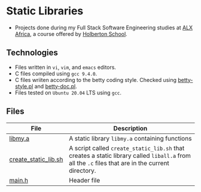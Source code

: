 # Static Libraries

- Projects done during my Full Stack Software Engineering studies at [ALX Africa](https://www.alxafrica.com/software-engineering-2022/), a course offered by [Holberton School](https://www.holbertonschool.com/).

## Technologies
- Files written in ```vi```, ```vim```, and ```emacs``` editors. 
- C files compiled using ```gcc 9.4.0```.
- C files wriiten according to the betty coding style. Checked using [betty-style.pl](https://github.com/holbertonschool/Betty/blob/master/betty-style.pl) and [betty-doc.pl](https://github.com/holbertonschool/Betty/blob/master/betty-doc.pl).
- Files tested on ```Ubuntu 20.04``` LTS using ```gcc```.

## Files

| File  | Description |
| ---  | --- |
|[libmy.a](libmy.a)|A static library ```libmy.a``` containing functions|
|[create_static_lib.sh](create_static_lib.sh)| A script called ```create_static_lib.sh``` that creates a static library called ```liball.a``` from all the ```.c``` files that are in the current directory.
|[main.h](main.h)|Header file|
